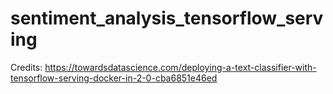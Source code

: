 # sentiment_analysis_tensorflow_serving
Credits: https://towardsdatascience.com/deploying-a-text-classifier-with-tensorflow-serving-docker-in-2-0-cba6851e46ed
